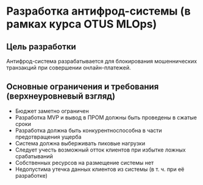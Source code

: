 # Разработка антифрод-системы (в рамках курса OTUS MLOps)

## Цель разработки

Антифрод-система разрабатывается для блокирования мошеннических транзакций 
при совершении онлайн-платежей.

## Основные ограничения и требования (верхнеуровневый взгляд)
- Бюджет заметно ограничен
- Разработка MVP и вывод в ПРОМ должны быть проведены в сжатые сроки
- Разработка должна быть конкурентноспособна в части предотвращения ущерба
- Система должна выберживать пиковые нагрузки
- Следует учесть возможный отток клиентов при избытке ложных срабатываний
- Собственных ресурсов на размещение системы нет
- Недопустима утечка данных клиентов из системы (в т. ч. при её разработке)
